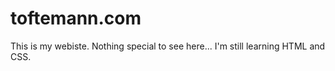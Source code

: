 # toftemann.com
This is my webiste. Nothing special to see here... I'm still learning HTML and CSS.
